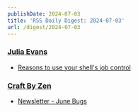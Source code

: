 ```yaml
---
publishDate: 2024-07-03
title: 'RSS Daily Digest: 2024-07-03'
url: /digest/2024-07-03
---
```


### [Julia Evans](http://jvns.ca/)

  * [Reasons to use your shell's job control](https://jvns.ca/blog/2024/07/03/reasons-to-use-job-control/)
  
### [Craft By Zen](https://craftbyzen.com/)

  * [Newsletter - June Bugs](https://craftbyzen.com/blog/2024-07-02-newsletter-june-bug/)
  
